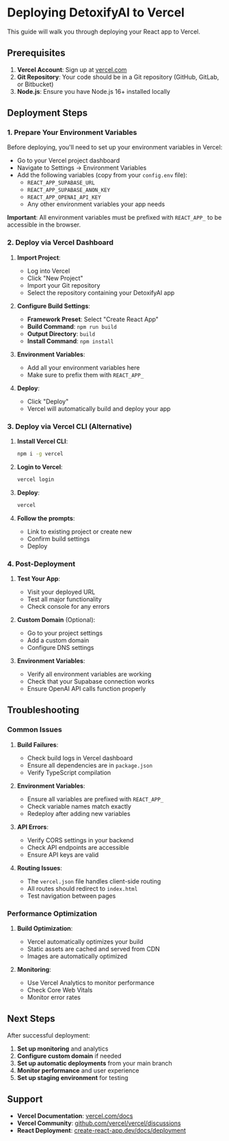 # Deploying DetoxifyAI to Vercel

This guide will walk you through deploying your React app to Vercel.

## Prerequisites

1. **Vercel Account**: Sign up at [vercel.com](https://vercel.com)
2. **Git Repository**: Your code should be in a Git repository (GitHub, GitLab, or Bitbucket)
3. **Node.js**: Ensure you have Node.js 16+ installed locally

## Deployment Steps

### 1. Prepare Your Environment Variables

Before deploying, you'll need to set up your environment variables in Vercel:

- Go to your Vercel project dashboard
- Navigate to Settings → Environment Variables
- Add the following variables (copy from your `config.env` file):
  - `REACT_APP_SUPABASE_URL`
  - `REACT_APP_SUPABASE_ANON_KEY`
  - `REACT_APP_OPENAI_API_KEY`
  - Any other environment variables your app needs

**Important**: All environment variables must be prefixed with `REACT_APP_` to be accessible in the browser.

### 2. Deploy via Vercel Dashboard

1. **Import Project**:
   - Log into Vercel
   - Click "New Project"
   - Import your Git repository
   - Select the repository containing your DetoxifyAI app

2. **Configure Build Settings**:
   - **Framework Preset**: Select "Create React App"
   - **Build Command**: `npm run build`
   - **Output Directory**: `build`
   - **Install Command**: `npm install`

3. **Environment Variables**:
   - Add all your environment variables here
   - Make sure to prefix them with `REACT_APP_`

4. **Deploy**:
   - Click "Deploy"
   - Vercel will automatically build and deploy your app

### 3. Deploy via Vercel CLI (Alternative)

1. **Install Vercel CLI**:
   ```bash
   npm i -g vercel
   ```

2. **Login to Vercel**:
   ```bash
   vercel login
   ```

3. **Deploy**:
   ```bash
   vercel
   ```

4. **Follow the prompts**:
   - Link to existing project or create new
   - Confirm build settings
   - Deploy

### 4. Post-Deployment

1. **Test Your App**:
   - Visit your deployed URL
   - Test all major functionality
   - Check console for any errors

2. **Custom Domain** (Optional):
   - Go to your project settings
   - Add a custom domain
   - Configure DNS settings

3. **Environment Variables**:
   - Verify all environment variables are working
   - Check that your Supabase connection works
   - Ensure OpenAI API calls function properly

## Troubleshooting

### Common Issues

1. **Build Failures**:
   - Check build logs in Vercel dashboard
   - Ensure all dependencies are in `package.json`
   - Verify TypeScript compilation

2. **Environment Variables**:
   - Ensure all variables are prefixed with `REACT_APP_`
   - Check variable names match exactly
   - Redeploy after adding new variables

3. **API Errors**:
   - Verify CORS settings in your backend
   - Check API endpoints are accessible
   - Ensure API keys are valid

4. **Routing Issues**:
   - The `vercel.json` file handles client-side routing
   - All routes should redirect to `index.html`
   - Test navigation between pages

### Performance Optimization

1. **Build Optimization**:
   - Vercel automatically optimizes your build
   - Static assets are cached and served from CDN
   - Images are automatically optimized

2. **Monitoring**:
   - Use Vercel Analytics to monitor performance
   - Check Core Web Vitals
   - Monitor error rates

## Next Steps

After successful deployment:

1. **Set up monitoring** and analytics
2. **Configure custom domain** if needed
3. **Set up automatic deployments** from your main branch
4. **Monitor performance** and user experience
5. **Set up staging environment** for testing

## Support

- **Vercel Documentation**: [vercel.com/docs](https://vercel.com/docs)
- **Vercel Community**: [github.com/vercel/vercel/discussions](https://github.com/vercel/vercel/discussions)
- **React Deployment**: [create-react-app.dev/docs/deployment](https://create-react-app.dev/docs/deployment)
